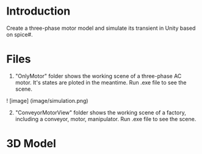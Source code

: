# Introduction

Create a three-phase motor model and simulate its transient in Unity based on spice#.

# Files

1. "OnlyMotor" folder shows the working scene of a three-phase AC motor. It's states are ploted in the meantime. 
Run .exe file to see the scene.

! [image] (image/simulation.png)

2. "ConveyorMotorView" folder shows the working scene of a factory, including a conveyor, motor, manipulator.
Run .exe file to see the scene.

# 3D Model
